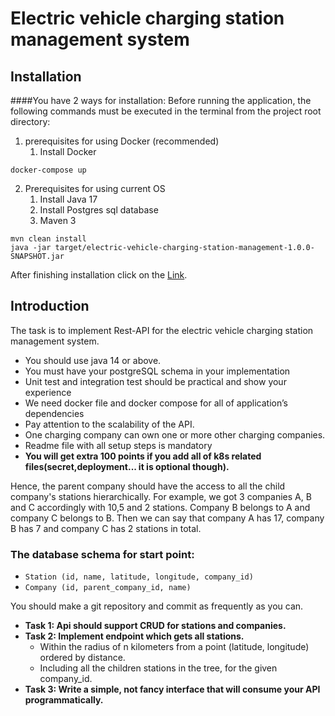 # Electric vehicle charging station management system
## Installation
####You have 2 ways for installation:
Before running the application, the following commands must be executed in the terminal from the project root directory:
1. prerequisites for using Docker (recommended) 
   1. Install Docker
```
docker-compose up
```
2. Prerequisites for using current OS
   1. Install Java 17
   2. Install Postgres sql database
   3. Maven 3
```
mvn clean install
java -jar target/electric-vehicle-charging-station-management-1.0.0-SNAPSHOT.jar
```
After finishing installation click on the [Link](http://localhost:2022/swagger-ui.html).

## Introduction
The task is to implement Rest-API for the electric vehicle charging station management
system.
* You should use java 14 or above.
* You must have your postgreSQL schema in your implementation
* Unit test and integration test should be practical and show your experience
* We need docker file and docker compose for all of application’s dependencies
* Pay attention to the scalability of the API.
* One charging company can own one or more other charging companies.
* Readme file with all setup steps is mandatory
* **You will get extra 100 points if you add all of k8s related files(secret,deployment... it is optional though).**

Hence, the parent company should have the access to all the child company's stations
hierarchically. For example, we got 3 companies A, B and C accordingly with 10,5 and 2
stations. Company B belongs to A and company C belongs to B. Then we can say that
company A has 17, company B has 7 and company C has 2 stations in total.

### The database schema for start point:
* `Station (id, name, latitude, longitude, company_id)`
* `Company (id, parent_company_id, name)`

You should make a git repository and commit as frequently as you can.

* **Task 1: Api should support CRUD for stations and companies.**
* **Task 2: Implement endpoint which gets all stations.**
  * Within the radius of n kilometers from a point (latitude, longitude) ordered by distance.
  * Including all the children stations in the tree, for the given company_id.
* **Task 3: Write a simple, not fancy interface that will consume your API programmatically.**